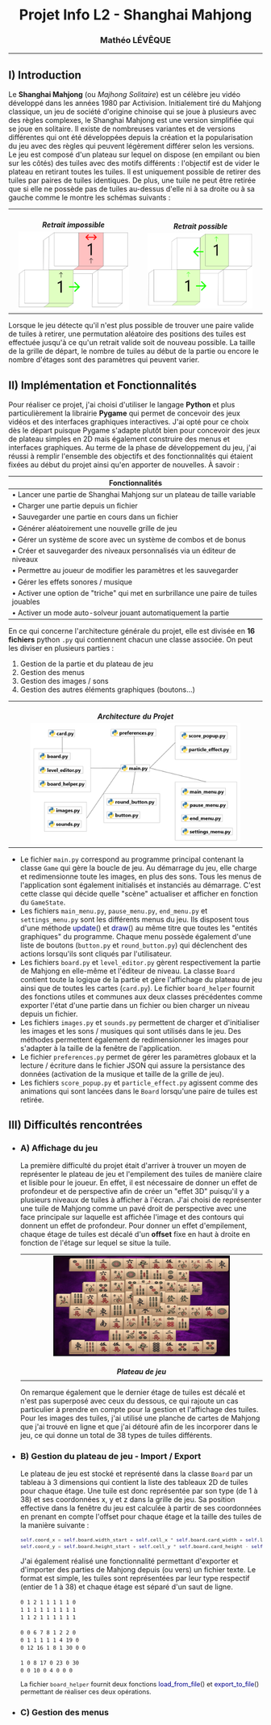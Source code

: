 <h1 style="text-align: center;">Projet Info L2 - Shanghai Mahjong</h1>
<h3 style="text-align: center;"> Mathéo LÉVÊQUE</h3>

<hr>

## I) Introduction

Le **Shanghai Mahjong** (ou *Majhong Solitaire*) est un célèbre jeu vidéo développé dans les années 1980 par Activision. Initialement tiré du Mahjong classique, un jeu de société d'origine chinoise qui se joue à plusieurs avec des règles complexes, le Shanghai Mahjong est une version simplifiée qui se joue en solitaire. Il existe de nombreuses variantes et de versions différentes qui ont été développées depuis la création et la popularisation du jeu avec des règles qui peuvent légèrement différer selon les versions.
Le jeu est composé d'un plateau sur lequel on dispose (en empilant ou bien sur les côtés) des tuiles avec des motifs différents : l'objectif est de vider le plateau en retirant toutes les tuiles. Il est uniquement possible de retirer des tuiles par paires de tuiles identiques. De plus, une tuile ne peut être retirée que si elle ne possède pas de tuiles au-dessus d'elle ni à sa droite ou à sa gauche comme le montre les schémas suivants :

<div align="center">
    <table style="border: none;">
        <tr>
            <td align="center" style="border: none;">
                <h5 style="margin-bottom: 5px;">Retrait impossible</h5>
                <img src="schema_1.png" alt="Image 1" width="90%"/>
            </td>
            <td align="center" style="border: none;">
                <h5 style="margin-bottom: 5px;">Retrait possible</h5>
                <img src="schema_2.png" alt="Image 2" width="90%"/>
            </td>
        </tr>
    </table>
</div>

Lorsque le jeu détecte qu'il n'est plus possible de trouver une paire valide de tuiles à retirer, une permutation aléatoire des positions des tuiles est effectuée jusqu'à ce qu'un retrait valide soit de nouveau possible.
La taille de la grille de départ, le nombre de tuiles au début de la partie ou encore le nombre d'étages sont des paramètres qui peuvent varier.

## II) Implémentation et Fonctionnalités

Pour réaliser ce projet, j'ai choisi d'utiliser le langage **Python** et plus particulièrement la librairie **Pygame** qui permet de concevoir des jeux vidéos et des interfaces graphiques interactives. J'ai opté pour ce choix dès le départ puisque Pygame s'adapte plutôt bien pour concevoir des jeux de plateau simples en 2D mais également construire des menus et interfaces graphiques. 
Au terme de la phase de développement du jeu, j'ai réussi à remplir l'ensemble des objectifs et des fonctionnalités qui étaient fixées au début du projet ainsi qu'en apporter de nouvelles. À savoir :

| Fonctionnalités |
|-----------------|
| • Lancer une partie de Shanghai Mahjong sur un plateau de taille variable |
| • Charger une partie depuis un fichier |
| • Sauvegarder une partie en cours dans un fichier |
| • Générer aléatoirement une nouvelle grille de jeu |
| • Gérer un système de score avec un système de combos et de bonus |
| • Créer et sauvegarder des niveaux personnalisés via un éditeur de niveaux |
| • Permettre au joueur de modifier les paramètres et les sauvegarder |
| • Gérer les effets sonores / musique |
| • Activer une option de "triche" qui met en surbrillance une paire de tuiles jouables |
| • Activer un mode auto-solveur jouant automatiquement la partie |


En ce qui concerne l'architecture générale du projet, elle est divisée en **16 fichiers** python `.py` qui contiennent chacun une classe associée. On peut les diviser en plusieurs parties :
1. Gestion de la partie et du plateau de jeu
2. Gestion des menus
3. Gestion des images / sons
4. Gestion des autres éléments graphiques (boutons...)


<div align="center">
    <table style="border: none;">
        <tr>
            <td align="center" style="border: none;">
                <h5 style="margin-bottom: 5px;">Architecture du Projet</h5>
                <img src="architecture.png" alt="Diagramme de l'architecture du projet" width="85%"/>
            </td>
        </tr>
    </table>
</div>

- Le fichier `main.py` correspond au programme principal contenant la classe `Game` qui gère la boucle de jeu. Au démarrage du jeu, elle charge et redimensionne toute les images, en plus des sons. Tous les menus de l'application sont également initialisés et instanciés au démarrage. 
C'est cette classe qui décide quelle "scène" actualiser et afficher en fonction du `GameState`.
- Les fichiers `main_menu.py`, `pause_menu.py`, `end_menu.py` et `settings_menu.py` sont les différents menus du jeu. Ils disposent tous d'une méthode <span style="color:darkblue;">update</span>() et <span style="color:darkblue;">draw</span>() au même titre que toutes les "entités graphiques" du programme. Chaque menu possède également d'une liste de boutons (`button.py` et `round_button.py`) qui déclenchent des actions lorsqu'ils sont cliqués par l'utilisateur.
- Les fichiers `board.py` et `level_editor.py` gèrent respectivement la partie de Mahjong en elle-même et l'éditeur de niveau. La classe `Board` contient toute la logique de la partie et gère l'affichage du plateau de jeu ainsi que de toutes les cartes (`card.py`). Le fichier `board_helper` fournit des fonctions utiles et communes aux deux classes précédentes comme exporter l'état d'une partie dans un fichier ou bien charger un niveau depuis un fichier.
- Les fichiers `images.py` et `sounds.py` permettent de charger et d'initialiser les images et les sons / musiques qui sont utilisés dans le jeu. Des méthodes permettent également de redimensionner les images pour s'adapter à la taille de la fenêtre de l'application.
- Le fichier `preferences.py` permet de gérer les paramètres globaux et la lecture / écriture dans le fichier JSON qui assure la persistance des données (activation de la musique et taille de la grille de jeu).
- Les fichiers `score_popup.py` et `particle_effect.py` agissent comme des animations qui sont lancées dans le `Board` lorsqu'une paire de tuiles est retirée.

## III) Difficultés rencontrées

-   ### A) Affichage du jeu

    La première difficulté du projet était d'arriver à trouver un moyen de représenter le plateau de jeu et l'empilement des tuiles de manière claire et lisible pour le joueur. En effet, il est nécessaire de donner un effet de profondeur et de perspective afin de créer un "effet 3D" puisqu'il y a plusieurs niveaux de tuiles à afficher à l'écran.
    J'ai choisi de représenter une tuile de Mahjong comme un pavé droit de perspective avec une face principale sur laquelle est affichée l'image et des contours qui donnent un effet de profondeur. Pour donner un effet d'empilement, chaque étage de tuiles est décalé d'un **offset** fixe en haut à droite en fonction de l'étage sur lequel se situe la tuile.

    <div align="center">
        <table style="border: none;">
            <tr>
                <td align="center" style="border: none;">
                    <img src="capture1.png" alt="Diagramme de l'architecture du projet" width="75%"/>
                    <h5 style="margin-bottom: 5px;">Plateau de jeu</h5>
                </td>
            </tr>
        </table>
    </div>

    On remarque également que le dernier étage de tuiles est décalé et n'est pas superposé avec ceux du dessous, ce qui rajoute un cas particulier à prendre en compte pour la gestion et l'affichage des tuiles.<br> 
    Pour les images des tuiles, j'ai utilisé une planche de cartes de Mahjong que j'ai trouvé en ligne et que j'ai détouré afin de les incorporer dans le jeu, ce qui donne un total de 38 types de tuiles différents.

-   ### B) Gestion du plateau de jeu - Import / Export

    Le plateau de jeu est stocké et représenté dans la classe `Board` par un tableau à 3 dimensions qui contient la liste des tableaux 2D de tuiles pour chaque étage. Une tuile est donc représentée par son type (de 1 à 38) et ses coordonnées x, y et z dans la grille de jeu. Sa position effective dans la fenêtre du jeu est calculée à partir de ses coordonnées en prenant en compte l'offset pour chaque étage et la taille des tuiles de la manière suivante :
    <div style="font-size: 0.8em">

    ```python
    self.coord_x = self.board.width_start + self.cell_x * self.board.card_width + self.level * self.offset
    self.coord_y = self.board.height_start + self.cell_y * self.board.card_height - self.level * self.offset
    ```

    </div>

    J'ai également réalisé une fonctionnalité permettant d'exporter et d'importer des parties de Mahjong depuis (ou vers) un fichier texte. Le format est simple, les tuiles sont représentées par leur type respectif (entier de 1 à 38) et chaque étage est séparé d'un saut de ligne.

    <div style="font-size: 0.9em">

    ```
    0 1 2 1 1 1 1 1 0
    1 1 1 1 1 1 1 1 1
    1 1 2 1 1 1 1 1 1

    0 0 6 7 8 1 2 2 0
    0 1 1 1 1 1 4 19 0
    0 12 16 1 8 1 30 0 0

    1 0 8 17 0 23 0 30
    0 0 10 0 4 0 0 0
    ```
    La fichier `board_helper` fournit deux fonctions <span style="color:darkblue;">load_from_file</span>() et <span style="color:darkblue;">export_to_file</span>() permettant de réaliser ces deux opérations.

    </div>

-   ### C) Gestion des menus

    

